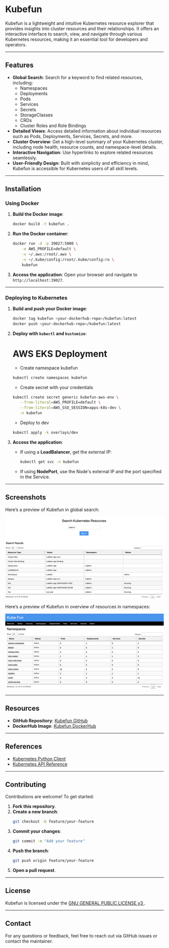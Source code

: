 # Kubefun

Kubefun is a lightweight and intuitive Kubernetes resource explorer that provides insights into cluster resources and their relationships. It offers an interactive interface to search, view, and navigate through various Kubernetes resources, making it an essential tool for developers and operators.

---

## Features

- **Global Search**: Search for a keyword to find related resources, including:
  - Namespaces
  - Deployments
  - Pods
  - Services
  - Secrets
  - StorageClasses
  - CRDs
  - Cluster Roles and Role Bindings
- **Detailed Views**: Access detailed information about individual resources such as Pods, Deployments, Services, Secrets, and more.
- **Cluster Overview**: Get a high-level summary of your Kubernetes cluster, including node health, resource counts, and namespace-level details.
- **Interactive Navigation**: Use hyperlinks to explore related resources seamlessly.
- **User-Friendly Design**: Built with simplicity and efficiency in mind, Kubefun is accessible for Kubernetes users of all skill levels.

---

## Installation

### Using Docker

1. **Build the Docker image**:
   ```bash
   docker build -t kubefun .
   ```

2. **Run the Docker container**:
   ```bash
   docker run -d -p 39027:5000 \
       -e AWS_PROFILE=default \
       -v ~/.aws:/root/.aws \
       -v ~/.kube/config:/root/.kube/config:ro \
       kubefun
   ```

3. **Access the application**:
   Open your browser and navigate to `http://localhost:39027`.

---

### Deploying to Kubernetes

1. **Build and push your Docker image**:
   ```bash
   docker tag kubefun <your-dockerhub-repo>/kubefun:latest
   docker push <your-dockerhub-repo>/kubefun:latest
   ```

2. **Deploy with `kubectl` and `kustomize`**:
   # AWS EKS Deployment

   - Create namespace kubefun
   ```bash
   kubectl create namespaces kubefun
   ```

   - Create secret with your credentials

   ```bash
   kubectl create secret generic kubefun-aws-env \
      --from-literal=AWS_PROFILE=default \
      --from-literal=AWS_SSO_SESSION=apps-k8s-dev \
      -n kubefun
   ```

   - Deploy to dev

   ```bash
   kubectl apply -k overlays/dev
   ```
   
3. **Access the application**:
   - If using a **LoadBalancer**, get the external IP:
     ```bash
     kubectl get svc -n kubefun
     ```
   - If using **NodePort**, use the Node's external IP and the port specified in the Service.

---

## Screenshots

Here’s a preview of Kubefun in global search:

![Screenshot](static/images/kubefun.png)

Here’s a preview of Kubefun in overview of resources in namespaces:

![Screenshot](static/images/kubefun-ns.png)


---

## Resources

- **GitHub Repository**: [Kubefun GitHub](https://github.com/your-repo)
- **DockerHub Image**: [Kubefun DockerHub](https://hub.docker.com/r/your-docker-image)

---

## References

- [Kubernetes Python Client](https://github.com/kubernetes-client/python)
- [Kubernetes API Reference](https://kubernetes.io/docs/reference/kubernetes-api/)

---

## Contributing

Contributions are welcome! To get started:

1. **Fork this repository**.
2. **Create a new branch**:
   ```bash
   git checkout -b feature/your-feature
   ```
3. **Commit your changes**:
   ```bash
   git commit -m "Add your feature"
   ```
4. **Push the branch**:
   ```bash
   git push origin feature/your-feature
   ```
5. **Open a pull request**.

---

## License

Kubefun is licensed under the [GNU GENERAL PUBLIC LICENSE v3 ](LICENSE).

---

## Contact

For any questions or feedback, feel free to reach out via GitHub issues or contact the maintainer.
